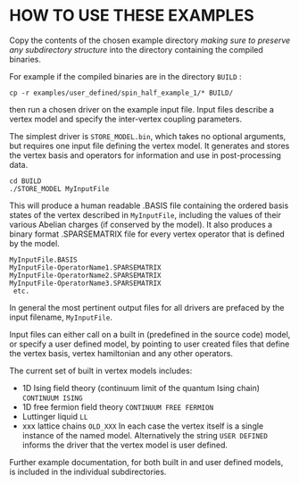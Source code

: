 # HOW TO USE THESE EXAMPLES #

Copy the contents of the chosen example directory *making sure to preserve any subdirectory structure*  into the directory containing the compiled binaries.

For example if the compiled binaries are in the directory `BUILD` :
~~~~
cp -r examples/user_defined/spin_half_example_1/* BUILD/
~~~~
then run a chosen driver on the example input file.
Input files describe a vertex model and specify the inter-vertex coupling parameters.

The simplest driver is `STORE_MODEL.bin`, which takes no optional arguments, but requires one input file defining the vertex model.
It generates and stores the vertex basis and operators for information and use in post-processing data.
~~~~
cd BUILD
./STORE_MODEL MyInputFile
~~~~
This will produce a human readable .BASIS file containing the ordered basis states of the vertex described in `MyInputFile`, including the values of their various Abelian charges (if conserved by the model).
It also produces a binary format .SPARSEMATRIX file for every vertex operator that is defined by the model.
~~~~
MyInputFile.BASIS
MyInputFile-OperatorName1.SPARSEMATRIX
MyInputFile-OperatorName2.SPARSEMATRIX
MyInputFile-OperatorName3.SPARSEMATRIX
 etc.
~~~~
In general the most pertinent output files for all drivers are prefaced by the input filename, `MyInputFile`.

Input files can either call on a built in (predefined in the source code) model, or specify a user defined model, by pointing to user created files that define the vertex basis, vertex hamiltonian and any other operators.

The current set of built in vertex models includes:
* 1D Ising field theory (continuum limit of the quantum Ising chain) `CONTINUUM ISING`
* 1D free fermion field theory `CONTINUUM FREE FERMION`
* Luttinger liquid `LL`
* xxx lattice chains `OLD_XXX`
In each case the vertex itself is a single instance of the named model.
Alternatively the string `USER DEFINED` informs the driver that the vertex model is user defined.

Further example documentation, for both built in and user defined models, is included in the individual subdirectories.



